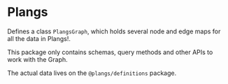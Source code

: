 # Plangs

Defines a class `PlangsGraph`, which holds several node and edge maps for all the data in Plangs!.

This package only contains schemas, query methods and other APIs to work with the Graph.

The actual data lives on the `@plangs/definitions` package.